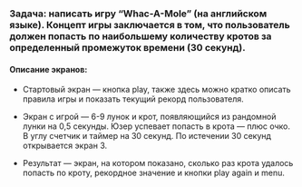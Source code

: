 ### Задача: написать игру “Whac-A-Mole” (на английском языке). Концепт игры заключается в том, что пользователь должен попасть по наибольшему количеству кротов за определенный промежуток времени (30 секунд).


#### Описание экранов:

- Стартовый экран — кнопка play, также здесь можно кратко описать правила игры и показать текущий рекорд пользователя.

- Экран с игрой — 6-9 лунок и крот, появляющийся из рандомной лунки на 0,5 секунды. Юзер успевает попасть в крота — плюс очко. В углу счетчик и таймер на 30 секунд. По истечении 30 секунд открывается экран 3.

- Результат — экран, на котором показано, сколько раз крота удалось попасть по кроту, рекордное значение и кнопки play again и menu.
